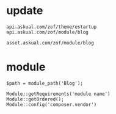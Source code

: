 # update


	api.askual.com/zof/theme/estartup
	api.askual.com/zof/module/blog

	asset.askual.com/zof/module/blog





# module
	$path = module_path('Blog');

	Module::getRequirements('module name')
	Module::getOrdered();
	Module::config('composer.vendor')


